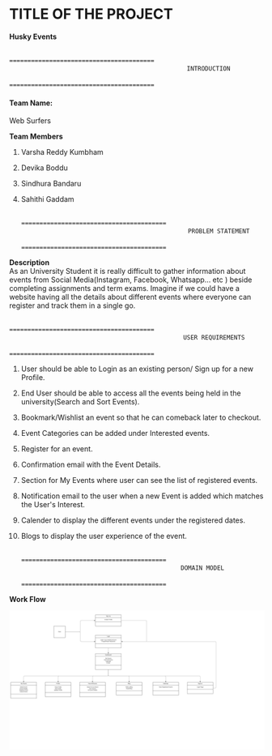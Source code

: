 <h1>TITLE OF THE PROJECT</h1>             

**Husky Events**
                                                
  
                                        ========================================
                                                     INTRODUCTION
                                        ========================================

<h4>Team Name: </h4> Web Surfers
 
**Team Members**
1. Varsha Reddy Kumbham                        
2. Devika Boddu                    
3. Sindhura Bandaru               
4. Sahithi Gaddam           


                                        ========================================
                                                     PROBLEM STATEMENT
                                        ========================================    

**Description**           
As an University Student it is really difficult to gather information about events from  Social Media(Instagram, Facebook, Whatsapp... etc ) beside completing assignments and term exams. Imagine if we could have a website having all the details about different events where everyone can register and track them in a single go.             

                                        ========================================
                                                    USER REQUIREMENTS
                                        ========================================   

1.  User should be able to Login as an existing person/ Sign up for a new Profile.                      
2.  End User should be able to access all the events being held in the university(Search and Sort Events).                        
3.  Bookmark/Wishlist an event so that he can comeback later to checkout.  
4.  Event Categories can be added under Interested events.                                  
5.  Register for an event.            
6.  Confirmation email with the Event Details.    
7.  Section for My Events where user can see the list of registered events.                              
8.  Notification email to the user when a new Event is added which matches the User's Interest.             
9.  Calender to display the different events under the registered dates.                             
10. Blogs to display the user experience of the event.             


                                        ========================================
                                                    DOMAIN MODEL
                                        ========================================                 

**Work Flow**            

![Model Diagram](./Flow_Diagram/Domain_Model.png)                        








